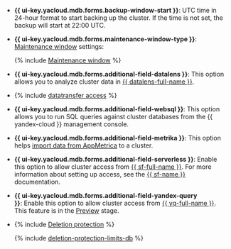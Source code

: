 * **{{ ui-key.yacloud.mdb.forms.backup-window-start }}**: UTC time in 24-hour format to start backing up the cluster. If the time is not set, the backup will start at 22:00 UTC.

* **{{ ui-key.yacloud.mdb.forms.maintenance-window-type }}**: [Maintenance window](../../../managed-clickhouse/concepts/maintenance.md) settings:

   {% include [Maintenance window](../console/maintenance-window-description.md) %}

* **{{ ui-key.yacloud.mdb.forms.additional-field-datalens }}**: This option allows you to analyze cluster data in [{{ datalens-full-name }}](../../../datalens/concepts/index.md).

* {% include [datatransfer access](../console/datatransfer-access.md) %}



* **{{ ui-key.yacloud.mdb.forms.additional-field-websql }}**: This option allows you to run SQL queries against cluster databases from the {{ yandex-cloud }} management console.

* **{{ ui-key.yacloud.mdb.forms.additional-field-metrika }}**: This option helps [import data from AppMetrica](https://appmetrica.yandex.ru/docs/common/cloud/about.html) to a cluster.

* **{{ ui-key.yacloud.mdb.forms.additional-field-serverless }}**: Enable this option to allow cluster access from [{{ sf-full-name }}](../../../functions/concepts/index.md). For more information about setting up access, see the [{{ sf-name }}](../../../functions/operations/database-connection.md) documentation.

* **{{ ui-key.yacloud.mdb.forms.additional-field-yandex-query }}**: Enable this option to allow cluster access from [{{ yq-full-name }}](../../../query/concepts/index.md). This feature is in the [Preview](../../../overview/concepts/launch-stages.md) stage.



* {% include [Deletion protection](../console/deletion-protection.md) %}

   {% include [deletion-protection-limits-db](../deletion-protection-limits-db.md) %}
